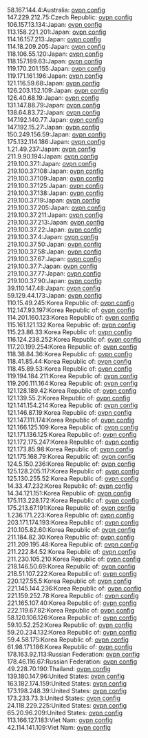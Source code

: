 58.167.144.4:Australia: [ovpn config](vpn/58_167_144_4.ovpn)  
147.229.212.75:Czech Republic: [ovpn config](vpn/147_229_212_75.ovpn)  
106.157.13.134:Japan: [ovpn config](vpn/106_157_13_134.ovpn)  
113.158.221.201:Japan: [ovpn config](vpn/113_158_221_201.ovpn)  
114.16.157.213:Japan: [ovpn config](vpn/114_16_157_213.ovpn)  
114.18.209.205:Japan: [ovpn config](vpn/114_18_209_205.ovpn)  
118.106.55.120:Japan: [ovpn config](vpn/118_106_55_120.ovpn)  
118.157.189.63:Japan: [ovpn config](vpn/118_157_189_63.ovpn)  
119.170.201.155:Japan: [ovpn config](vpn/119_170_201_155.ovpn)  
119.171.161.196:Japan: [ovpn config](vpn/119_171_161_196.ovpn)  
121.116.59.68:Japan: [ovpn config](vpn/121_116_59_68.ovpn)  
126.203.152.109:Japan: [ovpn config](vpn/126_203_152_109.ovpn)  
126.40.68.19:Japan: [ovpn config](vpn/126_40_68_19.ovpn)  
131.147.88.79:Japan: [ovpn config](vpn/131_147_88_79.ovpn)  
138.64.83.72:Japan: [ovpn config](vpn/138_64_83_72.ovpn)  
147.192.140.77:Japan: [ovpn config](vpn/147_192_140_77.ovpn)  
147.192.15.27:Japan: [ovpn config](vpn/147_192_15_27.ovpn)  
150.249.156.59:Japan: [ovpn config](vpn/150_249_156_59.ovpn)  
175.132.114.186:Japan: [ovpn config](vpn/175_132_114_186.ovpn)  
1.21.49.237:Japan: [ovpn config](vpn/1_21_49_237.ovpn)  
211.9.90.194:Japan: [ovpn config](vpn/211_9_90_194.ovpn)  
219.100.37.1:Japan: [ovpn config](vpn/219_100_37_1.ovpn)  
219.100.37.108:Japan: [ovpn config](vpn/219_100_37_108.ovpn)  
219.100.37.109:Japan: [ovpn config](vpn/219_100_37_109.ovpn)  
219.100.37.125:Japan: [ovpn config](vpn/219_100_37_125.ovpn)  
219.100.37.138:Japan: [ovpn config](vpn/219_100_37_138.ovpn)  
219.100.37.19:Japan: [ovpn config](vpn/219_100_37_19.ovpn)  
219.100.37.205:Japan: [ovpn config](vpn/219_100_37_205.ovpn)  
219.100.37.211:Japan: [ovpn config](vpn/219_100_37_211.ovpn)  
219.100.37.213:Japan: [ovpn config](vpn/219_100_37_213.ovpn)  
219.100.37.22:Japan: [ovpn config](vpn/219_100_37_22.ovpn)  
219.100.37.4:Japan: [ovpn config](vpn/219_100_37_4.ovpn)  
219.100.37.50:Japan: [ovpn config](vpn/219_100_37_50.ovpn)  
219.100.37.58:Japan: [ovpn config](vpn/219_100_37_58.ovpn)  
219.100.37.67:Japan: [ovpn config](vpn/219_100_37_67.ovpn)  
219.100.37.7:Japan: [ovpn config](vpn/219_100_37_7.ovpn)  
219.100.37.77:Japan: [ovpn config](vpn/219_100_37_77.ovpn)  
219.100.37.90:Japan: [ovpn config](vpn/219_100_37_90.ovpn)  
39.110.147.48:Japan: [ovpn config](vpn/39_110_147_48.ovpn)  
59.129.44.173:Japan: [ovpn config](vpn/59_129_44_173.ovpn)  
110.15.49.245:Korea Republic of: [ovpn config](vpn/110_15_49_245.ovpn)  
112.147.93.197:Korea Republic of: [ovpn config](vpn/112_147_93_197.ovpn)  
114.201.160.123:Korea Republic of: [ovpn config](vpn/114_201_160_123.ovpn)  
115.161.121.132:Korea Republic of: [ovpn config](vpn/115_161_121_132.ovpn)  
115.23.86.33:Korea Republic of: [ovpn config](vpn/115_23_86_33.ovpn)  
116.124.238.252:Korea Republic of: [ovpn config](vpn/116_124_238_252.ovpn)  
117.20.199.254:Korea Republic of: [ovpn config](vpn/117_20_199_254.ovpn)  
118.38.84.36:Korea Republic of: [ovpn config](vpn/118_38_84_36.ovpn)  
118.41.85.44:Korea Republic of: [ovpn config](vpn/118_41_85_44.ovpn)  
118.45.89.53:Korea Republic of: [ovpn config](vpn/118_45_89_53.ovpn)  
119.194.184.211:Korea Republic of: [ovpn config](vpn/119_194_184_211.ovpn)  
119.206.111.164:Korea Republic of: [ovpn config](vpn/119_206_111_164.ovpn)  
121.128.189.42:Korea Republic of: [ovpn config](vpn/121_128_189_42.ovpn)  
121.139.55.2:Korea Republic of: [ovpn config](vpn/121_139_55_2.ovpn)  
121.141.154.214:Korea Republic of: [ovpn config](vpn/121_141_154_214.ovpn)  
121.146.87.19:Korea Republic of: [ovpn config](vpn/121_146_87_19.ovpn)  
121.147.111.174:Korea Republic of: [ovpn config](vpn/121_147_111_174.ovpn)  
121.166.125.109:Korea Republic of: [ovpn config](vpn/121_166_125_109.ovpn)  
121.171.136.125:Korea Republic of: [ovpn config](vpn/121_171_136_125.ovpn)  
121.172.175.247:Korea Republic of: [ovpn config](vpn/121_172_175_247.ovpn)  
121.173.85.98:Korea Republic of: [ovpn config](vpn/121_173_85_98.ovpn)  
121.175.168.79:Korea Republic of: [ovpn config](vpn/121_175_168_79.ovpn)  
124.5.150.236:Korea Republic of: [ovpn config](vpn/124_5_150_236.ovpn)  
125.128.205.117:Korea Republic of: [ovpn config](vpn/125_128_205_117.ovpn)  
125.130.255.52:Korea Republic of: [ovpn config](vpn/125_130_255_52.ovpn)  
14.33.47.232:Korea Republic of: [ovpn config](vpn/14_33_47_232.ovpn)  
14.34.121.151:Korea Republic of: [ovpn config](vpn/14_34_121_151.ovpn)  
175.113.228.172:Korea Republic of: [ovpn config](vpn/175_113_228_172.ovpn)  
175.213.67.191:Korea Republic of: [ovpn config](vpn/175_213_67_191.ovpn)  
1.236.171.223:Korea Republic of: [ovpn config](vpn/1_236_171_223.ovpn)  
203.171.174.193:Korea Republic of: [ovpn config](vpn/203_171_174_193.ovpn)  
210.105.82.60:Korea Republic of: [ovpn config](vpn/210_105_82_60.ovpn)  
211.184.82.30:Korea Republic of: [ovpn config](vpn/211_184_82_30.ovpn)  
211.209.195.48:Korea Republic of: [ovpn config](vpn/211_209_195_48.ovpn)  
211.222.84.52:Korea Republic of: [ovpn config](vpn/211_222_84_52.ovpn)  
211.230.105.210:Korea Republic of: [ovpn config](vpn/211_230_105_210.ovpn)  
218.146.50.69:Korea Republic of: [ovpn config](vpn/218_146_50_69.ovpn)  
218.51.107.222:Korea Republic of: [ovpn config](vpn/218_51_107_222.ovpn)  
220.127.55.5:Korea Republic of: [ovpn config](vpn/220_127_55_5.ovpn)  
221.145.144.236:Korea Republic of: [ovpn config](vpn/221_145_144_236.ovpn)  
221.159.252.78:Korea Republic of: [ovpn config](vpn/221_159_252_78.ovpn)  
221.165.107.40:Korea Republic of: [ovpn config](vpn/221_165_107_40.ovpn)  
222.119.67.82:Korea Republic of: [ovpn config](vpn/222_119_67_82.ovpn)  
58.120.106.126:Korea Republic of: [ovpn config](vpn/58_120_106_126.ovpn)  
59.10.52.252:Korea Republic of: [ovpn config](vpn/59_10_52_252.ovpn)  
59.20.234.132:Korea Republic of: [ovpn config](vpn/59_20_234_132.ovpn)  
59.4.58.175:Korea Republic of: [ovpn config](vpn/59_4_58_175.ovpn)  
61.98.171.186:Korea Republic of: [ovpn config](vpn/61_98_171_186.ovpn)  
178.163.92.113:Russian Federation: [ovpn config](vpn/178_163_92_113.ovpn)  
178.46.116.67:Russian Federation: [ovpn config](vpn/178_46_116_67.ovpn)  
49.228.70.190:Thailand: [ovpn config](vpn/49_228_70_190.ovpn)  
139.180.147.96:United States: [ovpn config](vpn/139_180_147_96.ovpn)  
163.182.174.159:United States: [ovpn config](vpn/163_182_174_159.ovpn)  
173.198.248.39:United States: [ovpn config](vpn/173_198_248_39.ovpn)  
173.233.73.3:United States: [ovpn config](vpn/173_233_73_3.ovpn)  
24.118.229.225:United States: [ovpn config](vpn/24_118_229_225.ovpn)  
65.20.96.209:United States: [ovpn config](vpn/65_20_96_209.ovpn)  
113.166.127.183:Viet Nam: [ovpn config](vpn/113_166_127_183.ovpn)  
42.114.141.109:Viet Nam: [ovpn config](vpn/42_114_141_109.ovpn)  
